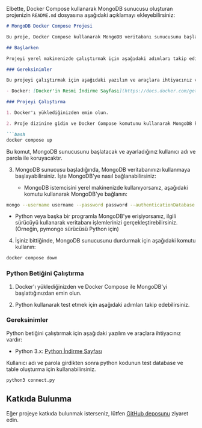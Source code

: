 Elbette, Docker Compose kullanarak MongoDB sunucusu oluşturan projenizin `README.md` dosyasına aşağıdaki açıklamayı ekleyebilirsiniz:

```markdown
# MongoDB Docker Compose Projesi

Bu proje, Docker Compose kullanarak MongoDB veritabanı sunucusunu başlatan bir örnektir. MongoDB, `username` ve `password` ile korunmaktadır.

## Başlarken

Projeyi yerel makinenizde çalıştırmak için aşağıdaki adımları takip edin.

### Gereksinimler

Bu projeyi çalıştırmak için aşağıdaki yazılım ve araçlara ihtiyacınız vardır:

- Docker: [Docker'in Resmi İndirme Sayfası](https://docs.docker.com/get-docker/)

### Projeyi Çalıştırma

1. Docker'ı yüklediğinizden emin olun.

2. Proje dizinine gidin ve Docker Compose komutunu kullanarak MongoDB konteynerini başlatın:

```bash
docker compose up
```

Bu komut, MongoDB sunucusunu başlatacak ve ayarladığınız kullanıcı adı ve parola ile koruyacaktır.

3. MongoDB sunucusu başladığında, MongoDB veritabanınızı kullanmaya başlayabilirsiniz. İşte MongoDB'ye nasıl bağlanabilirsiniz:

   - MongoDB istemcisini yerel makinenizde kullanıyorsanız, aşağıdaki komutu kullanarak MongoDB'ye bağlanın:

```bash
mongo --username username --password password --authenticationDatabase admin
```

   - Python veya başka bir programla MongoDB'ye erişiyorsanız, ilgili sürücüyü kullanarak veritabanı işlemlerinizi gerçekleştirebilirsiniz. (Örneğin, pymongo sürücüsü Python için)

4. İşiniz bittiğinde, MongoDB sunucusunu durdurmak için aşağıdaki komutu kullanın:

```bash
docker compose down
```

### Python Betiğini Çalıştırma

1. Docker'ı yüklediğinizden ve Docker Compose ile MongoDB'yi başlattığınızdan emin olun.

2. Python kullanarak test etmek için aşağıdaki adımları takip edebilirsiniz.

### Gereksinimler

Python betiğini çalıştırmak için aşağıdaki yazılım ve araçlara ihtiyacınız vardır:

- Python 3.x: [Python İndirme Sayfası](https://www.python.org/downloads/)

Kullanıcı adı ve parola girdikten sonra python kodunun test database ve table oluşturma için kullanabilirsiniz.

```bash
python3 connect.py
```


## Katkıda Bulunma

Eğer projeye katkıda bulunmak isterseniz, lütfen [GitHub deposunu](https://github.com/alperen-cpu/Docker-Programs.git) ziyaret edin.